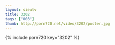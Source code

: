 ```yaml
--- 
layout: sieutv
title: 3202
tags: ["003"]
thumb: http://porn720.net/video/3202/poster.jpg
---
```

{% include porn720 key="3202" %} 
